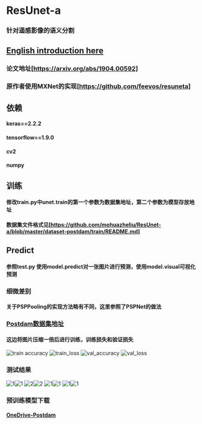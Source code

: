# ResUnet-a
### 针对遥感影像的语义分割
## [English introduction here](https://github.com/mohuazheliu/ResUnet-a/edit/master/introduction/README.md)
### 论文地址[https://arxiv.org/abs/1904.00592]
### 原作者使用MXNet的实现[https://github.com/feevos/resuneta]
## 依赖
#### keras==2.2.2
#### tensorflow==1.9.0
#### cv2
#### numpy
## 训练
#### 修改train.py中unet.train的第一个参数为数据集地址，第二个参数为模型存放地址
#### 数据集文件格式见[https://github.com/mohuazheliu/ResUnet-a/blob/master/dataset-postdam/train/README.md]
## Predict
#### 参照test.py 使用model.predict对一张图片进行预测，使用model.visual可视化预测
### 细微差别
#### 关于PSPPooling的实现方法略有不同，这里参照了PSPNet的做法
### [Postdam数据集地址](http://www2.isprs.org/commissions/comm3/wg4/2d-sem-label-potsdam.html)
#### 这边将图片压缩一倍后进行训练，训练损失和验证损失
![train accuracy](https://github.com/mohuazheliu/ResUnet-a/blob/master/material/train_acc.png)
![train_loss](https://github.com/mohuazheliu/ResUnet-a/blob/master/material/train_loss.png)
![val_accuracy](https://github.com/mohuazheliu/ResUnet-a/blob/master/material/val_acc.png)
![val_loss](https://github.com/mohuazheliu/ResUnet-a/blob/master/material/val_loss.png)
### 测试结果
![1](https://github.com/mohuazheliu/ResUnet-a/blob/master/material/0-true.png)![1](https://github.com/mohuazheliu/ResUnet-a/blob/master/material/0-label.png)
![2](https://github.com/mohuazheliu/ResUnet-a/blob/master/material/7-true.png)![2](https://github.com/mohuazheliu/ResUnet-a/blob/master/material/7-label.png)
![1](https://github.com/mohuazheliu/ResUnet-a/blob/master/material/12-true.png)![1](https://github.com/mohuazheliu/ResUnet-a/blob/master/material/12-label.png)
![1](https://github.com/mohuazheliu/ResUnet-a/blob/master/material/14-true.png)![1](https://github.com/mohuazheliu/ResUnet-a/blob/master/material/14-label.png)
### 预训练模型下载
#### [OneDrive-Postdam](https://1drv.ms/u/s!ApOgV5zmgyrmhwQsafmdwnxjD27m?e=WW9H84)
